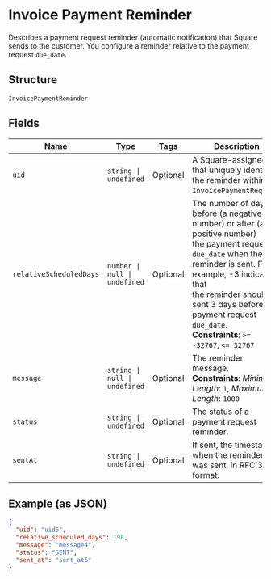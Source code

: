 
# Invoice Payment Reminder

Describes a payment request reminder (automatic notification) that Square sends
to the customer. You configure a reminder relative to the payment request
`due_date`.

## Structure

`InvoicePaymentReminder`

## Fields

| Name | Type | Tags | Description |
|  --- | --- | --- | --- |
| `uid` | `string \| undefined` | Optional | A Square-assigned ID that uniquely identifies the reminder within the<br>`InvoicePaymentRequest`. |
| `relativeScheduledDays` | `number \| null \| undefined` | Optional | The number of days before (a negative number) or after (a positive number)<br>the payment request `due_date` when the reminder is sent. For example, -3 indicates that<br>the reminder should be sent 3 days before the payment request `due_date`.<br>**Constraints**: `>= -32767`, `<= 32767` |
| `message` | `string \| null \| undefined` | Optional | The reminder message.<br>**Constraints**: *Minimum Length*: `1`, *Maximum Length*: `1000` |
| `status` | [`string \| undefined`](../../doc/models/invoice-payment-reminder-status.md) | Optional | The status of a payment request reminder. |
| `sentAt` | `string \| undefined` | Optional | If sent, the timestamp when the reminder was sent, in RFC 3339 format. |

## Example (as JSON)

```json
{
  "uid": "uid6",
  "relative_scheduled_days": 198,
  "message": "message4",
  "status": "SENT",
  "sent_at": "sent_at6"
}
```

